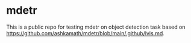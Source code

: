 # mdetr
This is a public repo for testing mdetr on object detection task based on https://github.com/ashkamath/mdetr/blob/main/.github/lvis.md. 
